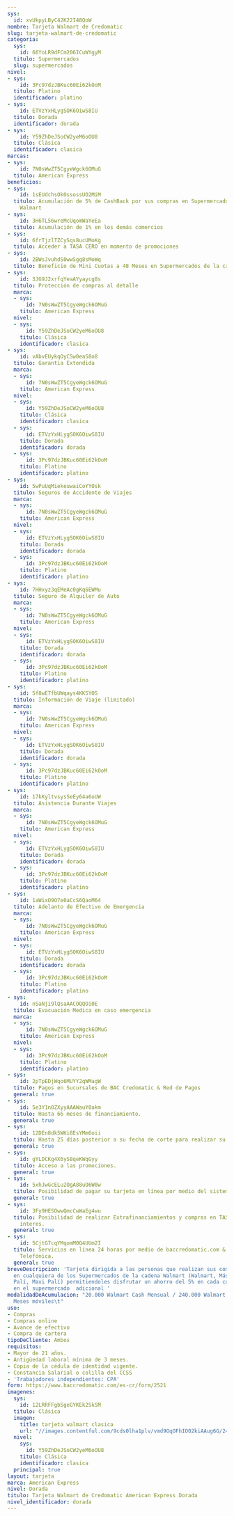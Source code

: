 ```yaml
---
sys:
  id: xvUkpyLByC42K22I48QoW
nombre: Tarjeta Walmart de Credomatic
slug: tarjeta-walmart-de-credomatic
categoria:
  sys:
    id: 66YoLR9dFCm206ICuWYgyM
  titulo: Supermercados
  slug: supermercados
nivel:
- sys:
    id: 3Pc97dzJBKuc60Ei62kOoM
  titulo: Platino
  identificador: platino
- sys:
    id: ETVzYxHLygSOK6OiwS8IU
  titulo: Dorada
  identificador: dorada
- sys:
    id: Y59ZhDeJSoCW2yeM6oOU8
  titulo: Clásica
  identificador: clasica
marcas:
- sys:
    id: 7N0sWwZT5CgyeWgck6OMuG
  titulo: American Express
beneficios:
- sys:
    id: 1sEUdchsOkOssossUO2MiM
  titulo: Acumulación de 5% de CashBack por sus compras en Supermercados de la cadena
    Walmart
- sys:
    id: 3H6TL56wreMcUqomWaYeEa
  titulo: Acumulación de 1% en los demás comercios
- sys:
    id: 6frTjzlTZCySqs8ucUMoKg
  titulo: Acceder a TASA CERO en momento de promociones
- sys:
    id: 2BWsJvuhdS0wwSgq8sMoWq
  titulo: Beneficio de Mini Cuotas a 48 Meses en Supermercados de la cadena Walmart
- sys:
    id: 3JG9J2xrfqYeaAYyaycg8s
  titulo: Protección de compras al detalle
  marca:
  - sys:
      id: 7N0sWwZT5CgyeWgck6OMuG
    titulo: American Express
  nivel:
  - sys:
      id: Y59ZhDeJSoCW2yeM6oOU8
    titulo: Clásica
    identificador: clasica
- sys:
    id: vAbvEUykqOyCSw0eaS8o8
  titulo: Garantia Extendida
  marca:
  - sys:
      id: 7N0sWwZT5CgyeWgck6OMuG
    titulo: American Express
  nivel:
  - sys:
      id: Y59ZhDeJSoCW2yeM6oOU8
    titulo: Clásica
    identificador: clasica
  - sys:
      id: ETVzYxHLygSOK6OiwS8IU
    titulo: Dorada
    identificador: dorada
  - sys:
      id: 3Pc97dzJBKuc60Ei62kOoM
    titulo: Platino
    identificador: platino
- sys:
    id: 5wPuUqMiekeuwaiCoYYOsk
  titulo: Seguros de Accidente de Viajes
  marca:
  - sys:
      id: 7N0sWwZT5CgyeWgck6OMuG
    titulo: American Express
  nivel:
  - sys:
      id: ETVzYxHLygSOK6OiwS8IU
    titulo: Dorada
    identificador: dorada
  - sys:
      id: 3Pc97dzJBKuc60Ei62kOoM
    titulo: Platino
    identificador: platino
- sys:
    id: 7HHxyz3qEMeAc0gKq6EWMu
  titulo: Seguro de Alquiler de Auto
  marca:
  - sys:
      id: 7N0sWwZT5CgyeWgck6OMuG
    titulo: American Express
  nivel:
  - sys:
      id: ETVzYxHLygSOK6OiwS8IU
    titulo: Dorada
    identificador: dorada
  - sys:
      id: 3Pc97dzJBKuc60Ei62kOoM
    titulo: Platino
    identificador: platino
- sys:
    id: 5f8wE7fbUWqays4KKSYOS
  titulo: Información de Viaje (limitado)
  marca:
  - sys:
      id: 7N0sWwZT5CgyeWgck6OMuG
    titulo: American Express
  nivel:
  - sys:
      id: ETVzYxHLygSOK6OiwS8IU
    titulo: Dorada
    identificador: dorada
  - sys:
      id: 3Pc97dzJBKuc60Ei62kOoM
    titulo: Platino
    identificador: platino
- sys:
    id: 17kKyltvsysSeEy64a6oUW
  titulo: Asistencia Durante Viajes
  marca:
  - sys:
      id: 7N0sWwZT5CgyeWgck6OMuG
    titulo: American Express
  nivel:
  - sys:
      id: ETVzYxHLygSOK6OiwS8IU
    titulo: Dorada
    identificador: dorada
  - sys:
      id: 3Pc97dzJBKuc60Ei62kOoM
    titulo: Platino
    identificador: platino
- sys:
    id: 1aWixO9O7e0aCcS6QaoM64
  titulo: Adelanto de Efectivo de Emergencia
  marca:
  - sys:
      id: 7N0sWwZT5CgyeWgck6OMuG
    titulo: American Express
  nivel:
  - sys:
      id: ETVzYxHLygSOK6OiwS8IU
    titulo: Dorada
    identificador: dorada
  - sys:
      id: 3Pc97dzJBKuc60Ei62kOoM
    titulo: Platino
    identificador: platino
- sys:
    id: nSaNji9lQsaAACOQQOi0E
  titulo: Evacuación Medica en caso emergencia
  marca:
  - sys:
      id: 7N0sWwZT5CgyeWgck6OMuG
    titulo: American Express
  nivel:
  - sys:
      id: 3Pc97dzJBKuc60Ei62kOoM
    titulo: Platino
    identificador: platino
- sys:
    id: 2pTpEDjWqo6MUYY2qWMagW
  titulo: Pagos en Sucursales de BAC Credomatic & Red de Pagos
  general: true
- sys:
    id: 5e3Y1n0ZXyyAAAWauY0akm
  titulo: Hasta 66 meses de financiamiento.
  general: true
- sys:
    id: 12DEn8dk5WKi8EsYMm6oii
  titulo: Hasta 25 días posterior a su fecha de corte para realizar su pago.
  general: true
- sys:
    id: gYLDCKg4X6yS8qeKWqGyy
  titulo: Acceso a las promociones.
  general: true
- sys:
    id: 5xhJwGcELu2OgA88uO6W0w
  titulo: Posibilidad de pagar su tarjeta en línea por medio del sistema SINPE.
  general: true
- sys:
    id: 3Fy9HESOwwQmcCwWaEg4wu
  titulo: Posibilidad de realizar Extrafinanciamientos y compras en TASA CERO sin
    interes.
  general: true
- sys:
    id: 5CjtG7cqYMqomM0Q4UUm2I
  titulo: Servicios en línea 24 horas por medio de baccredomatic.com & a la Central
    Telefónica.
  general: true
breveDescripcion: 'Tarjeta dirigida a las personas que realizan sus compras de Supermercado
  en cualquiera de los Supermercados de la cadena Walmart (Walmart, Más por Menos,
  Palí, Maxi Palí) permitiendoles disfrutar un ahorro del 5% en cada compra que realicen
  en el supermercado  adicional '
modalidadDeAcumulacion: "20.000 Walmart Cash Mensual / 240.000 Walmart Cash Anuales\n24
  Meses móviles\t"
uso:
- Compras
- Compras online
- Avance de efectivo
- Compra de cartera
tipoDeCliente: Ambos
requisitos:
- Mayor de 21 años.
- Antigüedad laboral mínima de 3 meses.
- Copia de la cédula de identidad vigente.
- Constancia Salarial o colilla del CCSS
- 'Trabajadores independientes: CPA'
form: https://www.baccredomatic.com/es-cr/form/2521
imagenes:
  sys:
    id: 12LRRFFgbSgeGYKEk2SkSM
  titulo: Clásica
  imagen:
    title: tarjeta walmart clasica
    url: "//images.contentful.com/9cds0lha1plv/vmd9OqOFhIO02kiAAug6G/2436d7cfb6b011006964f8fe17665448/tarjeta_walmart_clasica.jpg"
  nivel:
    sys:
      id: Y59ZhDeJSoCW2yeM6oOU8
    titulo: Clásica
    identificador: clasica
  principal: true
layout: tarjeta
marca: American Express
nivel: Dorada
titulo: Tarjeta Walmart de Credomatic American Express Dorada
nivel_identificador: dorada
---
```

